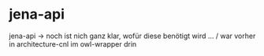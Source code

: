 # jena-api
jena-api -> noch ist nich ganz klar, wofür diese benötigt wird ... / war vorher in architecture-cnl im owl-wrapper drin
